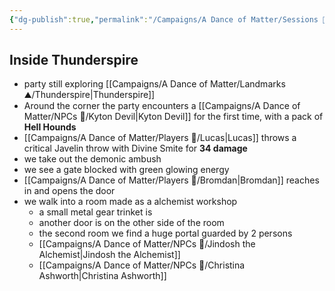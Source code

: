 ```yaml
---
{"dg-publish":true,"permalink":"/Campaigns/A Dance of Matter/Sessions 📝/Session 1005/"}
---
```



## Inside Thunderspire
- party still exploring [[Campaigns/A Dance of Matter/Landmarks ⛰/Thunderspire\|Thunderspire]]
- Around the corner the party encounters a [[Campaigns/A Dance of Matter/NPCs 🤖/Kyton Devil\|Kyton Devil]] for the first time, with a pack of **Hell Hounds**
- [[Campaigns/A Dance of Matter/Players 👤/Lucas\|Lucas]] throws a critical Javelin throw with Divine Smite for **34 damage**
- we take out the demonic ambush
- we see a gate blocked with green glowing energy
- [[Campaigns/A Dance of Matter/Players 👤/Bromdan\|Bromdan]] reaches in and opens the door
- we walk into a room made as a alchemist workshop
	- a small metal gear trinket is 
	- another door is on the other side of the room
	- the second room we find a huge portal guarded by 2 persons
	- [[Campaigns/A Dance of Matter/NPCs 🤖/Jindosh the Alchemist\|Jindosh the Alchemist]]
	- [[Campaigns/A Dance of Matter/NPCs 🤖/Christina Ashworth\|Christina Ashworth]]